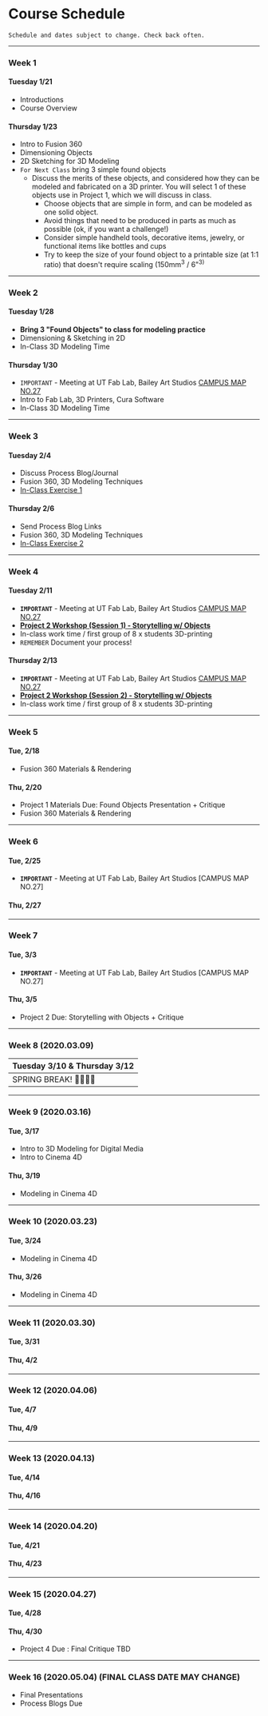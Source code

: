 # Course Schedule

```
Schedule and dates subject to change. Check back often.
```

---
### Week 1

#### Tuesday 1/21
* Introductions
* Course Overview

#### Thursday 1/23
* Intro to Fusion 360
* Dimensioning Objects
* 2D Sketching for 3D Modeling
* ``For Next Class`` bring 3 simple found objects
  * Discuss the merits of these objects, and considered  how they can be modeled and fabricated on a 3D printer. You will select 1 of these objects use in Project 1, which we will discuss in class.
    - Choose objects that are simple in form, and can be modeled as one solid object.
    - Avoid things that need to be produced in parts as much as possible (ok, if you want a challenge!)
    - Consider simple handheld tools, decorative items, jewelry, or functional items like bottles and cups
    - Try to keep the size of your found object to a printable size (at 1:1 ratio) that doesn't require scaling (150mm<sup>3</sup> / 6"<sup>3)

---
### Week 2

#### Tuesday 1/28
* **Bring 3 "Found Objects" to class for modeling practice**
* Dimensioning & Sketching in 2D
* In-Class 3D Modeling Time

#### Thursday 1/30
* ```IMPORTANT``` - Meeting at UT Fab Lab, Bailey Art Studios [CAMPUS MAP NO.27](https://www.ut.edu/uploadedFiles/About/UTCampusMap-a_924.pdf)
* Intro to Fab Lab, 3D Printers, Cura Software
* In-Class 3D Modeling Time

---
### Week 3 

#### Tuesday 2/4
* Discuss Process Blog/Journal
* Fusion 360, 3D Modeling Techniques
* [In-Class Exercise 1](https://github.com/mmansion/UT_FMX_213/blob/master/EXERCISES.md)

#### Thursday 2/6
* Send Process Blog Links
* Fusion 360, 3D Modeling Techniques
* [In-Class Exercise 2](https://github.com/mmansion/UT_FMX_213/blob/master/EXERCISES.md)

---
### Week 4

#### Tuesday 2/11
* **```IMPORTANT```** - Meeting at UT Fab Lab, Bailey Art Studios [CAMPUS MAP NO.27](https://www.ut.edu/uploadedFiles/About/UTCampusMap-a_924.pdf)
* **[Project 2 Workshop (Session 1) - Storytelling w/ Objects](https://docs.google.com/presentation/d/1NUij-Kjhn2nqt1CMeZFRjGepr0obiT5Bx9rFV0cvGgY/edit#slide=id.g6eca19f4c2_0_3)**
* In-class work time / first group of 8 x students 3D-printing
* ```REMEMBER``` Document your process!

#### Thursday 2/13 
* **```IMPORTANT```** - Meeting at UT Fab Lab, Bailey Art Studios [CAMPUS MAP NO.27](https://www.ut.edu/uploadedFiles/About/UTCampusMap-a_924.pdf)
* **[Project 2 Workshop (Session 2) - Storytelling w/ Objects](https://docs.google.com/presentation/d/1NUij-Kjhn2nqt1CMeZFRjGepr0obiT5Bx9rFV0cvGgY/edit#slide=id.g6eca19f4c2_0_3)**
* In-class work time / first group of 8 x students 3D-printing

---

### Week 5

#### Tue, 2/18
* Fusion 360 Materials & Rendering

#### Thu, 2/20
* Project 1 Materials Due: Found Objects Presentation + Critique
* Fusion 360 Materials & Rendering

---
### Week 6
#### Tue, 2/25
* **```IMPORTANT```** - Meeting at UT Fab Lab, Bailey Art Studios [CAMPUS MAP NO.27]

#### Thu, 2/27


---
### Week 7
#### Tue, 3/3
* **```IMPORTANT```** - Meeting at UT Fab Lab, Bailey Art Studios [CAMPUS MAP NO.27]

#### Thu, 3/5
* Project 2 Due: Storytelling with Objects + Critique

---
### Week 8 (2020.03.09)

| Tuesday 3/10 & Thursday 3/12 |
| :---     |
| SPRING BREAK! 👏🎉🥂😸 |

---
### Week 9 (2020.03.16)

#### Tue, 3/17
* Intro to 3D Modeling for Digital Media
* Intro to Cinema 4D

#### Thu, 3/19
* Modeling in Cinema 4D

---
### Week 10 (2020.03.23)

#### Tue, 3/24
* Modeling in Cinema 4D

#### Thu, 3/26
* Modeling in Cinema 4D

---
### Week 11 (2020.03.30)

#### Tue, 3/31
#### Thu, 4/2

---
### Week 12 (2020.04.06)

#### Tue, 4/7
#### Thu, 4/9

---
### Week 13 (2020.04.13)

#### Tue, 4/14
#### Thu, 4/16

---
### Week 14 (2020.04.20)

#### Tue, 4/21
#### Thu, 4/23

---
### Week 15 (2020.04.27)

#### Tue, 4/28
#### Thu, 4/30
* Project 4 Due : Final Critique TBD

---
### Week 16 (2020.05.04) (FINAL CLASS DATE MAY CHANGE)
* Final Presentations
* Process Blogs Due
